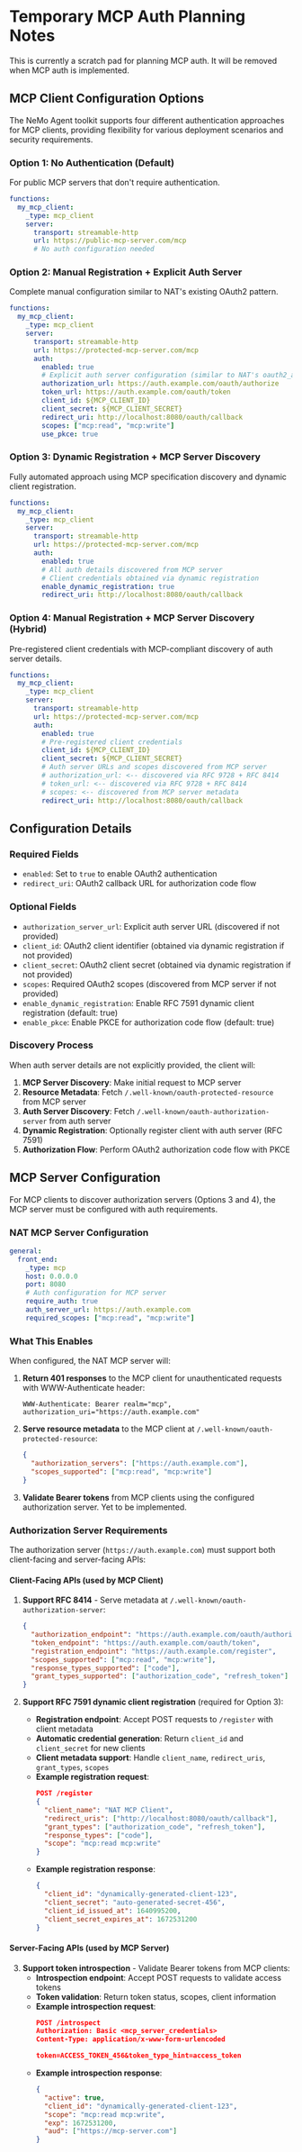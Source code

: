 <!--
SPDX-FileCopyrightText: Copyright (c) 2025, NVIDIA CORPORATION & AFFILIATES. All rights reserved.
SPDX-License-Identifier: Apache-2.0

Licensed under the Apache License, Version 2.0 (the "License");
you may not use this file except in compliance with the License.
You may obtain a copy of the License at

http://www.apache.org/licenses/LICENSE-2.0

Unless required by applicable law or agreed to in writing, software
distributed under the License is distributed on an "AS IS" BASIS,
WITHOUT WARRANTIES OR CONDITIONS OF ANY KIND, either express or implied.
See the License for the specific language governing permissions and
limitations under the License.
-->

# Temporary MCP Auth Planning Notes
This is currently a scratch pad for planning MCP auth. It will be removed when MCP auth is implemented.

## MCP Client Configuration Options

The NeMo Agent toolkit supports four different authentication approaches for MCP clients, providing flexibility for various deployment scenarios and security requirements.

### Option 1: No Authentication (Default)
For public MCP servers that don't require authentication.

```yaml
functions:
  my_mcp_client:
    _type: mcp_client
    server:
      transport: streamable-http
      url: https://public-mcp-server.com/mcp
      # No auth configuration needed
```

### Option 2: Manual Registration + Explicit Auth Server
Complete manual configuration similar to NAT's existing OAuth2 pattern.

```yaml
functions:
  my_mcp_client:
    _type: mcp_client
    server:
      transport: streamable-http
      url: https://protected-mcp-server.com/mcp
      auth:
        enabled: true
        # Explicit auth server configuration (similar to NAT's oauth2_auth_code_flow)
        authorization_url: https://auth.example.com/oauth/authorize
        token_url: https://auth.example.com/oauth/token
        client_id: ${MCP_CLIENT_ID}
        client_secret: ${MCP_CLIENT_SECRET}
        redirect_uri: http://localhost:8080/oauth/callback
        scopes: ["mcp:read", "mcp:write"]
        use_pkce: true
```

### Option 3: Dynamic Registration + MCP Server Discovery
Fully automated approach using MCP specification discovery and dynamic client registration.

```yaml
functions:
  my_mcp_client:
    _type: mcp_client
    server:
      transport: streamable-http
      url: https://protected-mcp-server.com/mcp
      auth:
        enabled: true
        # All auth details discovered from MCP server
        # Client credentials obtained via dynamic registration
        enable_dynamic_registration: true
        redirect_uri: http://localhost:8080/oauth/callback
```

### Option 4: Manual Registration + MCP Server Discovery (Hybrid)
Pre-registered client credentials with MCP-compliant discovery of auth server details.

```yaml
functions:
  my_mcp_client:
    _type: mcp_client
    server:
      transport: streamable-http
      url: https://protected-mcp-server.com/mcp
      auth:
        enabled: true
        # Pre-registered client credentials
        client_id: ${MCP_CLIENT_ID}
        client_secret: ${MCP_CLIENT_SECRET}
        # Auth server URLs and scopes discovered from MCP server
        # authorization_url: <-- discovered via RFC 9728 + RFC 8414
        # token_url: <-- discovered via RFC 9728 + RFC 8414
        # scopes: <-- discovered from MCP server metadata
        redirect_uri: http://localhost:8080/oauth/callback
```

## Configuration Details

### Required Fields
- `enabled`: Set to `true` to enable OAuth2 authentication
- `redirect_uri`: OAuth2 callback URL for authorization code flow

### Optional Fields
- `authorization_server_url`: Explicit auth server URL (discovered if not provided)
- `client_id`: OAuth2 client identifier (obtained via dynamic registration if not provided)
- `client_secret`: OAuth2 client secret (obtained via dynamic registration if not provided)
- `scopes`: Required OAuth2 scopes (discovered from MCP server if not provided)
- `enable_dynamic_registration`: Enable RFC 7591 dynamic client registration (default: true)
- `enable_pkce`: Enable PKCE for authorization code flow (default: true)

### Discovery Process
When auth server details are not explicitly provided, the client will:

1. **MCP Server Discovery**: Make initial request to MCP server
2. **Resource Metadata**: Fetch `/.well-known/oauth-protected-resource` from MCP server
3. **Auth Server Discovery**: Fetch `/.well-known/oauth-authorization-server` from auth server
4. **Dynamic Registration**: Optionally register client with auth server (RFC 7591)
5. **Authorization Flow**: Perform OAuth2 authorization code flow with PKCE

## MCP Server Configuration

For MCP clients to discover authorization servers (Options 3 and 4), the MCP server must be configured with auth requirements.

### NAT MCP Server Configuration

```yaml
general:
  front_end:
    _type: mcp
    host: 0.0.0.0
    port: 8080
    # Auth configuration for MCP server
    require_auth: true
    auth_server_url: https://auth.example.com
    required_scopes: ["mcp:read", "mcp:write"]
```

### What This Enables

When configured, the NAT MCP server will:

1. **Return 401 responses** to the MCP client for unauthenticated requests with WWW-Authenticate header:
   ```
   WWW-Authenticate: Bearer realm="mcp", authorization_uri="https://auth.example.com"
   ```

2. **Serve resource metadata** to the MCP client at `/.well-known/oauth-protected-resource`:
   ```json
   {
     "authorization_servers": ["https://auth.example.com"],
     "scopes_supported": ["mcp:read", "mcp:write"]
   }
   ```

3. **Validate Bearer tokens** from MCP clients using the configured authorization server. Yet to be implemented.

### Authorization Server Requirements

The authorization server (`https://auth.example.com`) must support both client-facing and server-facing APIs:

#### **Client-Facing APIs** (used by MCP Client)

1. **Support RFC 8414** - Serve metadata at `/.well-known/oauth-authorization-server`:
   ```json
   {
     "authorization_endpoint": "https://auth.example.com/oauth/authorize",
     "token_endpoint": "https://auth.example.com/oauth/token",
     "registration_endpoint": "https://auth.example.com/register",
     "scopes_supported": ["mcp:read", "mcp:write"],
     "response_types_supported": ["code"],
     "grant_types_supported": ["authorization_code", "refresh_token"]
   }
   ```

2. **Support RFC 7591 dynamic client registration** (required for Option 3):
   - **Registration endpoint**: Accept POST requests to `/register` with client metadata
   - **Automatic credential generation**: Return `client_id` and `client_secret` for new clients
   - **Client metadata support**: Handle `client_name`, `redirect_uris`, `grant_types`, `scopes`
   - **Example registration request**:
     ```json
     POST /register
     {
       "client_name": "NAT MCP Client",
       "redirect_uris": ["http://localhost:8080/oauth/callback"],
       "grant_types": ["authorization_code", "refresh_token"],
       "response_types": ["code"],
       "scope": "mcp:read mcp:write"
     }
     ```
   - **Example registration response**:
     ```json
     {
       "client_id": "dynamically-generated-client-123",
       "client_secret": "auto-generated-secret-456",
       "client_id_issued_at": 1640995200,
       "client_secret_expires_at": 1672531200
     }
     ```

#### **Server-Facing APIs** (used by MCP Server)

3. **Support token introspection** - Validate Bearer tokens from MCP clients:
   - **Introspection endpoint**: Accept POST requests to validate access tokens
   - **Token validation**: Return token status, scopes, client information
   - **Example introspection request**:
     ```json
     POST /introspect
     Authorization: Basic <mcp_server_credentials>
     Content-Type: application/x-www-form-urlencoded

     token=ACCESS_TOKEN_456&token_type_hint=access_token
     ```
   - **Example introspection response**:
     ```json
     {
       "active": true,
       "client_id": "dynamically-generated-client-123",
       "scope": "mcp:read mcp:write",
       "exp": 1672531200,
       "aud": ["https://mcp-server.com"]
     }
     ```
